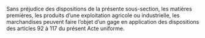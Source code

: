 Sans préjudice des dispositions de la présente sous-section, les matières premières,
les produits d’une exploitation agricole ou industrielle, les marchandises peuvent faire l’objet
d’un gage en application des dispositions des articles 92 à 117 du présent Acte uniforme.